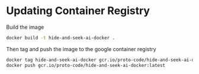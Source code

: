 # Updating Container Registry

Build the image

```bash
docker build -t hide-and-seek-ai-docker .
```

Then tag and push the image to the google container registry
```bash
docker tag hide-and-seek-ai-docker gcr.io/proto-code/hide-and-seek-ai-docker:latest
docker push gcr.io/proto-code/hide-and-seek-ai-docker:latest
```